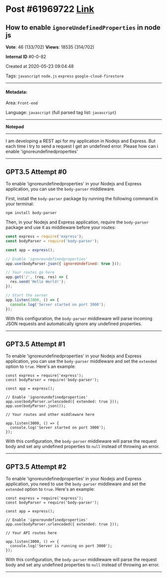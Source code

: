 
# Post \#61969722 [Link](https://stackoverflow.com/questions/61969722/)

## How to enable `ignoreUndefinedProperties` in node js

**Vote**: 46 (133/702) **Views**: 18535 (314/702) 

**Internal ID** \#0-0-82

Created at 2020-05-23 09:04:48

Tags: `javascript` `node.js` `express` `google-cloud-firestore`

----------

#### Metadata:

Area: `Front-end`

Language: `javascript` (full parsed tag list: `javascript`)

----------

**Notepad**


----------

I am developing a REST api for my application in Nodejs and Express. But each time i try to send a request I get an undefined error. Please how can i enable 'ignoreundefinedproperties'


----------
        
## GPT3.5 Attempt \#0

To enable 'ignoreundefinedproperties' in your Nodejs and Express application, you can use the `body-parser` middleware. 

First, install the `body-parser` package by running the following command in your terminal:

```
npm install body-parser
```

Then, in your Nodejs and Express application, require the `body-parser` package and use it as middleware before your routes:

```javascript
const express = require('express');
const bodyParser = require('body-parser');

const app = express();

// Enable 'ignoreundefinedproperties'
app.use(bodyParser.json({ ignoreUndefined: true }));

// Your routes go here
app.get('/', (req, res) => {
  res.send('Hello World!');
});

// Start the server
app.listen(3000, () => {
  console.log('Server started on port 3000');
});
```

With this configuration, the `body-parser` middleware will parse incoming JSON requests and automatically ignore any undefined properties.

--------

## GPT3.5 Attempt \#1

To enable 'ignoreundefinedproperties' in your Nodejs and Express application, you can use the `body-parser` middleware and set the `extended` option to `true`. Here's an example:

```
const express = require('express');
const bodyParser = require('body-parser');

const app = express();

// Enable 'ignoreundefinedproperties'
app.use(bodyParser.urlencoded({ extended: true }));
app.use(bodyParser.json());

// Your routes and other middleware here

app.listen(3000, () => {
  console.log('Server started on port 3000');
});
```

With this configuration, the `body-parser` middleware will parse the request body and set any undefined properties to `null` instead of throwing an error.

--------

## GPT3.5 Attempt \#2

To enable 'ignoreundefinedproperties' in your Nodejs and Express application, you need to use the `body-parser` middleware and set the `extended` option to `true`. Here's an example:

```
const express = require('express');
const bodyParser = require('body-parser');

const app = express();

// Enable 'ignoreundefinedproperties'
app.use(bodyParser.urlencoded({ extended: true }));

// Your API routes here

app.listen(3000, () => {
  console.log('Server is running on port 3000');
});
```

With this configuration, the `body-parser` middleware will parse the request body and set any undefined properties to `null` instead of throwing an error.

--------
